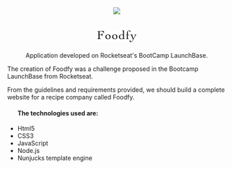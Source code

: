 <h1 align='center'>
  <img src="https://storage.googleapis.com/golden-wind/bootcamp-launchbase/logo.png">
</h1>

<h2 align='center'> 
  <img src="./public/assets/logo.png">
</h2>

 <p align='center'>Application developed on Rocketseat's BootCamp LaunchBase.<p>

<p> The creation of Foodfy was a challenge proposed in the Bootcamp LaunchBase from Rocketseat.</p>

<p>From the guidelines and requirements provided, we should build a complete website for a recipe company called Foodfy. </p>

<ul>
<h4> The technologies used are: </h4>
<li>Html5</li>
<li>CSS3</li>
<li>JavaScript</li>
<li>Node.js</li>
<li>Nunjucks template engine</li>
</ul>



